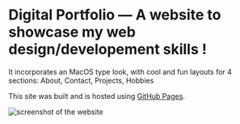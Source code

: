 # Digital Portfolio — A website to showcase my web design/developement skills !

It incorporates an MacOS type look, with cool and fun layouts for 4 sections: About, Contact, Projects, Hobbies

This site was built and is hosted using [GitHub Pages](https://aylaibrahim.github.io/digital-portfolio/).

![screenshot of the website](https://github.com/user-attachments/assets/d4c00ecf-e4fd-4fc0-9c51-3d864c8357f0)
